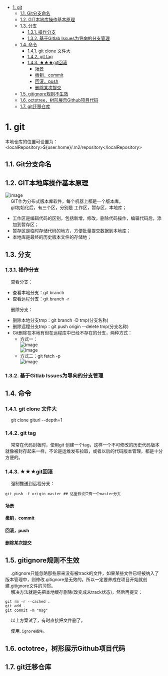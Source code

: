 
<!-- TOC -->

- [1. git](#1-git)
    - [1.1. Git分支命名](#11-git分支命名)
    - [1.2. GIT本地库操作基本原理](#12-git本地库操作基本原理)
    - [1.3. 分支](#13-分支)
        - [1.3.1. 操作分支](#131-操作分支)
        - [1.3.2. 基于Gitlab Issues为导向的分支管理](#132-基于gitlab-issues为导向的分支管理)
    - [1.4. 命令](#14-命令)
        - [1.4.1. git clone 文件大](#141-git-clone-文件大)
        - [1.4.2. git tag](#142-git-tag)
        - [1.4.3. ★★★git回滚](#143-★★★git回滚)
            - [场景](#场景)
            - [撤销，commit](#撤销commit)
            - [回滚，push](#回滚push)
            - [删除某次提交](#删除某次提交)
    - [1.5. gitignore规则不生效](#15-gitignore规则不生效)
    - [1.6. octotree，树形展示Github项目代码](#16-octotree树形展示github项目代码)
    - [1.7. git迁移仓库](#17-git迁移仓库)

<!-- /TOC -->

# 1. git

<!--
Git 实用技巧记录 
https://mp.weixin.qq.com/s/vQ5uzwGmvvI844Ehj2iZ9w

用21张图，把Git 工作原理彻底说清楚 
https://mp.weixin.qq.com/s/tzq0dBTSqpp-V89L5Y1IOg

git clone时报RPC failed; curl 18 transfer closed with outstanding read data remaining
https://www.cnblogs.com/zjfjava/p/10392150.html

git书籍  
https://mp.weixin.qq.com/s/bT7VXffqHuzUZUY5c4ce7A
 如何自动同步博客到 Github 主页？ 
 https://mp.weixin.qq.com/s/J2sIku38WxL4ge4W5DP2hw
-->

<!-- 本地仓库的位置 -->
本地仓库的位置可设置为：\<localRepository\>${user.home}/.m2/repository\</localRepository\>

## 1.1. Git分支命名  
<!-- 
 别乱提交代码了，你必须知道的 Git 分支开发规范！ 
 https://mp.weixin.qq.com/s/w5gcDgQKYFmzel6Jnc0u4A
-->

## 1.2. GIT本地库操作基本原理  

![image](https://gitee.com/wt1814/pic-host/raw/master/images/projectManage/git/git-4.png)  
&emsp; GIT作为分布式版本库软件，每个机器上都是一个版本库。  
&emsp; git初始化后，有三个区，分别是 工作区，暂存区，本地库；  

* 工作区是编辑代码的区别，包括新增，修改，删除代码操作，编辑代码后，添加到暂存区；  
* 暂存区是临时存储代码的地方，方便批量提交数据到本地库；  
* 本地库是最终的历史版本文件的存储地；  

## 1.3. 分支
<!-- 
https://jingyan.baidu.com/article/a17d52854e164dc098c8f2b0.html
-->
### 1.3.1. 操作分支
&emsp; 查看分支：  
* 查看本地分支：git branch
* 查看远程分支：git branch -r


&emsp; 删除分支：  
* 删除本地分支tmp：git branch -D tmp(分支名称)  
* 删除远程分支tmp：git push origin --delete tmp(分支名称) 
* Git删除在本地有但在远程库中已经不存在的分支，两种方式：  
    * 方式一：  
    ![image](https://gitee.com/wt1814/pic-host/raw/master/images/projectManage/git/git-1.png)  
    ![image](https://gitee.com/wt1814/pic-host/raw/master/images/projectManage/git/git-2.png)  
    * 方式二：git fetch -p    
    ![image](https://gitee.com/wt1814/pic-host/raw/master/images/projectManage/git/git-3.png)  


### 1.3.2. 基于Gitlab Issues为导向的分支管理
<!--
基于Gitlab Issues为导向的分支管理
https://blog.csdn.net/u011423145/article/details/107860812
-->

## 1.4. 命令

### 1.4.1. git clone 文件大
&emsp; git clone giturl --depth=1  


### 1.4.2. git tag  
&emsp; 常常在代码封板时，使用git 创建一个tag，这样一个不可修改的历史代码版本就像被封存起来一样，不论是运维发布拉取，或者以后的代码版本管理，都是十分方便的。  


### 1.4.3. ★★★git回滚
<!--
https://blog.csdn.net/ligang2585116/article/details/71094887
https://zhuanlan.zhihu.com/p/137856034
https://blog.csdn.net/tsq292978891/article/details/78965693

-->

&emsp; 强制推送到远程分支：  

```text
git push -f origin master ## 这里假设只有一个master分支
```

#### 场景  

#### 撤销，commit  


#### 回滚，push


#### 删除某次提交



## 1.5. gitignore规则不生效  
&emsp; .gitignore只能忽略那些原来没有被track的文件，如果某些文件已经被纳入了版本管理中，则修改.gitignore是无效的。所以一定要养成在项目开始就创建.gitignore文件的习惯。  
&emsp; 解决方法就是先把本地缓存删除(改变成未track状态)，然后再提交：  

```text
git rm -r --cached .
git add .
git commit -m "msg"
```

&emsp; 以上方案试了，有时直接把文件删了。  

&emsp; 使用`.ignore插件`。  

## 1.6. octotree，树形展示Github项目代码



## 1.7. git迁移仓库  
